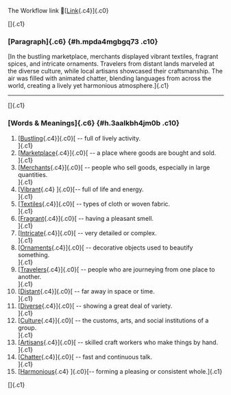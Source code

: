 The Workflow link
👏[[Link](https://www.google.com/url?q=http://www.google.com&sa=D&source=editors&ust=1756756102321524&usg=AOvVaw2456Bt828dW9HD3K9G8OD3){.c4}]{.c0}

[]{.c1}

### [Paragraph]{.c6} {#h.mpda4mgbgq73 .c10}

[In the bustling marketplace, merchants displayed vibrant textiles,
fragrant spices, and intricate ornaments. Travelers from distant lands
marveled at the diverse culture, while local artisans showcased their
craftsmanship. The air was filled with animated chatter, blending
languages from across the world, creating a lively yet harmonious
atmosphere.]{.c1}

------------------------------------------------------------------------

[]{.c1}

### [Words & Meanings]{.c6} {#h.3aalkbh4jm0b .c10}

1.  [[Bustling](https://www.google.com/url?q=http://www.google.com&sa=D&source=editors&ust=1756756102323313&usg=AOvVaw2irS5_vryvpOoCCi-i919Z){.c4}]{.c0}[ --
    full of lively activity.\
    ]{.c1}
2.  [[Marketplace](https://www.google.com/url?q=http://www.google.com&sa=D&source=editors&ust=1756756102323701&usg=AOvVaw2id4PYg6m-dEVrWkjbQ_w1){.c4}]{.c0}[ --
    a place where goods are bought and sold.\
    ]{.c1}
3.  [[Merchants](https://www.google.com/url?q=http://www.google.com&sa=D&source=editors&ust=1756756102324026&usg=AOvVaw13jluRkc4BV7y-WPKLjQmr){.c4}]{.c0}[ --
    people who sell goods, especially in large quantities.\
    ]{.c1}
4.  [[Vibrant](https://www.google.com/url?q=http://www.google.com&sa=D&source=editors&ust=1756756102324355&usg=AOvVaw0HW4FUPcI1WKviwvmikKuv){.c4}
    ]{.c0}[-- full of life and energy.\
    ]{.c1}
5.  [[Textiles](https://www.google.com/url?q=http://www.google.com&sa=D&source=editors&ust=1756756102324651&usg=AOvVaw19qH7YFsrK7ZOvziz5WCp_){.c4}]{.c0}[ --
    types of cloth or woven fabric.\
    ]{.c1}
6.  [[Fragrant](https://www.google.com/url?q=http://www.google.com&sa=D&source=editors&ust=1756756102324951&usg=AOvVaw0wZJ3lVG0d5smhl5-opXid){.c4}]{.c0}[ --
    having a pleasant smell.\
    ]{.c1}
7.  [[Intricate](https://www.google.com/url?q=http://www.google.com&sa=D&source=editors&ust=1756756102325203&usg=AOvVaw3nzvSmVHD-ifL3GUAEPgIL){.c4}]{.c0}[ --
    very detailed or complex.\
    ]{.c1}
8.  [[Ornaments](https://www.google.com/url?q=http://www.google.com&sa=D&source=editors&ust=1756756102325516&usg=AOvVaw3bkY6EG_aSUMJq-ZeTNAvH){.c4}]{.c0}[ --
    decorative objects used to beautify something.\
    ]{.c1}
9.  [[Travelers](https://www.google.com/url?q=http://www.google.com&sa=D&source=editors&ust=1756756102325831&usg=AOvVaw1aD1dNDeNzJBZX6md75Xfd){.c4}]{.c0}[ --
    people who are journeying from one place to another.\
    ]{.c1}
10. [[Distant](https://www.google.com/url?q=http://www.google.com&sa=D&source=editors&ust=1756756102326153&usg=AOvVaw1FA4qD6lN2KNqnAmMD_pOo){.c4}]{.c0}[ --
    far away in space or time.\
    ]{.c1}
11. [[Diverse](https://www.google.com/url?q=http://www.google.com&sa=D&source=editors&ust=1756756102326433&usg=AOvVaw2MnnMyOE2jVpL_gmuYMZLz){.c4}]{.c0}[ --
    showing a great deal of variety.\
    ]{.c1}
12. [[Culture](https://www.google.com/url?q=http://www.google.com&sa=D&source=editors&ust=1756756102326732&usg=AOvVaw1iqBZfbhK7dWT6QIrEo163){.c4}]{.c0}[ --
    the customs, arts, and social institutions of a group.\
    ]{.c1}
13. [[Artisans](https://www.google.com/url?q=http://www.google.com&sa=D&source=editors&ust=1756756102327117&usg=AOvVaw0i4ce2JxCdwilzjqM0U3ha){.c4}]{.c0}[ --
    skilled craft workers who make things by hand.\
    ]{.c1}
14. [[Chatter](https://www.google.com/url?q=http://www.google.com&sa=D&source=editors&ust=1756756102327428&usg=AOvVaw3dY8TFHuBrBV1a-FuoM244){.c4}]{.c0}[ --
    fast and continuous talk.\
    ]{.c1}
15. [[Harmonious](https://www.google.com/url?q=http://www.google.com&sa=D&source=editors&ust=1756756102327703&usg=AOvVaw2HQvF7qvUqacwp_eHeQ3-b){.c4}
    ]{.c0}[-- forming a pleasing or consistent whole.]{.c1}

[]{.c1}
